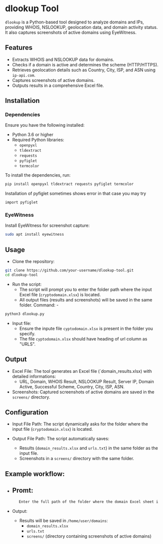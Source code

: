 # dlookup Tool

`dlookup` is a Python-based tool designed to analyze domains and IPs, providing WHOIS, NSLOOKUP, geolocation data, and domain activity status. It also captures screenshots of active domains using EyeWitness.

## Features
- Extracts WHOIS and NSLOOKUP data for domains.
- Checks if a domain is active and determines the scheme (HTTP/HTTPS).
- Retrieves geolocation details such as Country, City, ISP, and ASN using `ip-api.com`.
- Captures screenshots of active domains.
- Outputs results in a comprehensive Excel file.

## Installation

### Dependencies
Ensure you have the following installed:
- Python 3.6 or higher
- Required Python libraries:
  - `openpyxl`
  - `tldextract`
  - `requests`
  - `pyfiglet`
  - `termcolor`

To install the dependencies, run:
```bash
pip install openpyxl tldextract requests pyfiglet termcolor
```
Installation of pyfiglet sometimes shows error in that case you may try 
```bash
import pyfiglet
```

### EyeWitness
Install EyeWitness for screenshot capture:
```bash
sudo apt install eyewitness
```

## Usage

- Clone the repository:
```bash
git clone https://github.com/your-username/dlookup-tool.git
cd dlookup-tool
```

- Run the script:
    - The script will prompt you to enter the folder path where the input Excel file (`cryptodomain.xlsx`) is located.
    - All output files (results and screenshots) will be saved in the same folder.
  Command: - 
```bash
python3 dlookup.py
```

- Input file:
  - Ensure the inpute file `cyptodomain.xlsx` is present in the folder you specify.
  - The file `cyptodomain.xlsx` should have heading of url column as "URLS".


## Output

- Excel File: The tool generates an Excel file (`domain_results.xlsx) with detailed informations:
    - URL, Domain, WHOIS Result, NSLOOKUP Result, Server IP, Domain Active, Successful Scheme, Country, City, ISP, ASN.
- Screenshots: Captured screenshots of active domains are saved in the `screens/` directory.

## Configuration

- Input File Path: The script dynamically asks for the folder where the input file (`cryptodomain.xlsx`) is located.

- Output File Path: The script automatically saves:
    - Results (`domain_results.xlsx` and `urls.txt`) in the same folder as the input file.
    - Screenshots in a `screens/` directory with the same folder.

## Example workflow:

- Promt:
    -
   ```bash
      Enter the full path of the folder where the domain Excel sheet is located: /home/user/domains
   ```

- Output:
  - Results will be saved in `/home/user/domains`:
      - `domain_results.xlsx`
      - `urls.txt`
      - `screens/` (directory containing screenshots of active domains) 
